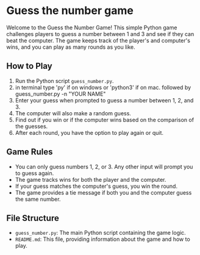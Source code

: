 # Guess the number game

Welcome to the Guess the Number Game! This simple Python game challenges players to guess a number between 1 and 3 and see if they can beat the computer. The game keeps track of the player's and computer's wins, and you can play as many rounds as you like.

## How to Play

1. Run the Python script `guess_number.py`.
2. in terminal type 'py' if on windows or 'python3' if on mac. followed by guess_number.py -n "YOUR NAME"
3. Enter your guess when prompted to guess a number between 1, 2, and 3.
4. The computer will also make a random guess.
5. Find out if you win or if the computer wins based on the comparison of the guesses.
6. After each round, you have the option to play again or quit.

## Game Rules

- You can only guess numbers 1, 2, or 3. Any other input will prompt you to guess again.
- The game tracks wins for both the player and the computer.
- If your guess matches the computer's guess, you win the round.
- The game provides a tie message if both you and the computer guess the same number.

## File Structure

- `guess_number.py`: The main Python script containing the game logic.
- `README.md`: This file, providing information about the game and how to play.
